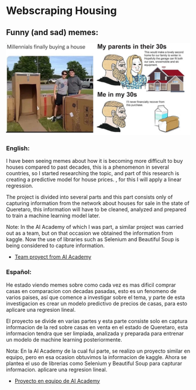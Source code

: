 # Webscraping Housing


## Funny (and sad) memes:

![Skyline](memes_housing.jpg)



### English:

I have been seeing memes about how it is becoming more difficult to buy houses compared to past decades, this is a phenomenon in several countries, so I started researching the topic, and part of this research is creating a predictive model for house prices. , for this I will apply a linear regression.


The project is divided into several parts and this part consists only of capturing information from the network about houses for sale in the state of Queretaro, this information will have to be cleaned, analyzed and prepared to train a machine learning model later.

Note: In the AI Academy of which I was part, a similar project was carried out as a team, but on that occasion we obtained the information from kaggle. Now the use of libraries such as Selenium and Beautiful Soup is being considered to capture information.

* [Team proyect from AI Academy](https://github.com/hixtape1212/Group1Capstone)


### Español:

He estado viendo memes sobre como cada vez es mas dificil comprar casas en comparacion con decadas pasadas, esto es un fenomeno de varios paises, así que comence a investigar sobre el tema, y parte de esta investigacion es crear un modelo predictivo de precios de casas, para esto aplicare una regresion lineal.


El proyecto se divide en varias partes y esta parte consiste solo en captura informacion de la red sobre casas en venta en el estado de Queretaro, esta informacion tendra que ser limpiada, analizada y preparada para entrenar un modelo de machine learning posteriormente.

Nota: En la AI Academy de la cual fui parte, se realizo un proyecto similar en equipo, pero en esa ocasion obtuvimos la informacion de kaggle. Ahora se plantea el uso de librerias como Selenium y Beautiful Soup para capturar informacion.
aplicare una regresion lineal.

* [Proyecto en equipo de AI Academy](https://github.com/hixtape1212/Group1Capstone)